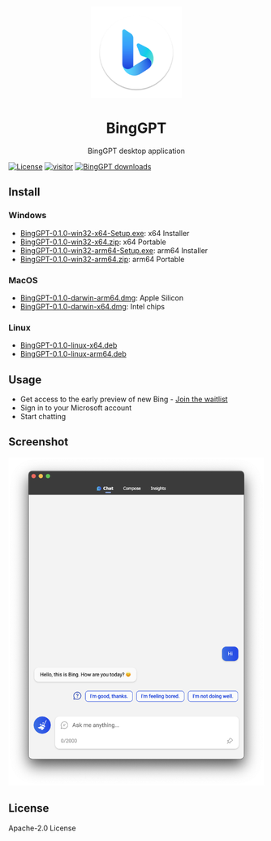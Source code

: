 <p align="center">
  <img width="180" src="./icon.png" alt="BingGPT">
  <h1 align="center">BingGPT</h1>
  <p align="center">BingGPT desktop application</p>
</p>

[![License](https://img.shields.io/badge/license-Apache_2.0-green)](https://opensource.org/licenses/Apache-2.0)
[![visitor](https://visitor-badge.glitch.me/badge?page_id=dice2o.binggpt)](https://github.com/dice2o/BingGPT)
[![BingGPT downloads](https://img.shields.io/github/downloads/dice2o/BingGPT/total?color=blue)](https://github.com/dice2o/BingGPT/releases)

## Install

### Windows

- [BingGPT-0.1.0-win32-x64-Setup.exe](https://github.com/dice2o/BingGPT/releases/download/v0.1.0/BingGPT-0.1.0-win32-x64-Setup.exe): x64 Installer
- [BingGPT-0.1.0-win32-x64.zip](https://github.com/dice2o/BingGPT/releases/download/v0.1.0/BingGPT-0.1.0-win32-x64.zip): x64 Portable
- [BingGPT-0.1.0-win32-arm64-Setup.exe](https://github.com/dice2o/BingGPT/releases/download/v0.1.0/BingGPT-0.1.0-win32-arm64-Setup.exe): arm64 Installer
- [BingGPT-0.1.0-win32-arm64.zip](https://github.com/dice2o/BingGPT/releases/download/v0.1.0/BingGPT-0.1.0-win32-arm64.zip): arm64 Portable

### MacOS

- [BingGPT-0.1.0-darwin-arm64.dmg](https://github.com/dice2o/BingGPT/releases/download/v0.1.0/BingGPT-0.1.0-darwin-arm64.dmg): Apple Silicon
- [BingGPT-0.1.0-darwin-x64.dmg](https://github.com/dice2o/BingGPT/releases/download/v0.1.0/BingGPT-0.1.0-darwin-x64.dmg): Intel chips

### Linux

- [BingGPT-0.1.0-linux-x64.deb](https://github.com/dice2o/BingGPT/releases/download/v0.1.0/BingGPT-0.1.0-linux-x64.deb)
- [BingGPT-0.1.0-linux-arm64.deb](https://github.com/dice2o/BingGPT/releases/download/v0.1.0/BingGPT-0.1.0-linux-arm64.deb)

## Usage

- Get access to the early preview of new Bing - [Join the waitlist](https://www.bing.com/new)
- Sign in to your Microsoft account
- Start chatting

## Screenshot

<img width="601" src="./screenshot.png" alt="BingGPT Screenshot">

## License

Apache-2.0 License

